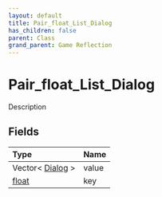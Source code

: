 ```yaml
---
layout: default
title: Pair_float_List_Dialog
has_children: false
parent: Class
grand_parent: Game Reflection
---
```

# Pair_float_List_Dialog
Description 

## Fields

| Type | Name |
|:----------|:--------------|
| Vector< [Dialog](/riftbreaker-wiki/docs/game-reflection/classes/dialog/) > | value |
| [float](/riftbreaker-wiki/docs/game-reflection/components/float/) | key |

